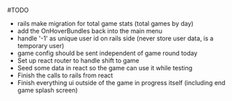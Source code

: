 #TODO
- rails make migration for total game stats (total games by day)
- add the OnHoverBundles back into the main menu
- handle '-1' as unique user id on rails side (never store user data, is a temporary user)
- game config should be sent independent of game round
today
 - Set up react router to handle shift to game
 - Seed some data in react so the game can use it while testing
 - Finish the calls to rails from react
 - Finish everything ui outside of the game in progress itself (including end game splash screen)
